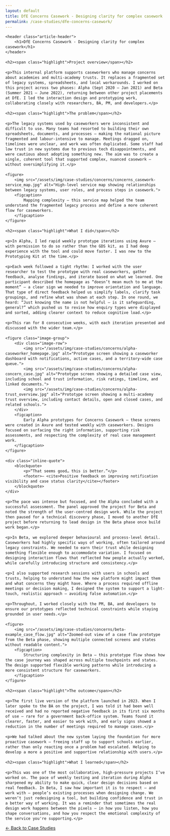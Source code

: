 ```yaml
---
layout: default
title: DfE Concerns Casework - Designing clarity for complex casework
permalink: /case-studies/dfe-concerns-casework/
---
```


<article>
    
    <header class="article-header">
        <h1>DfE Concerns Casework - Designing clarity for complex casework</h1>
    </header>

    <h2><span class="highlight">Project overview</span></h2>

    <p>This internal platform supports caseworkers who manage concerns about academies and multi-academy trusts. It replaces a fragmented set of legacy systems, spreadsheets, and local workarounds. I worked on this project across two phases: Alpha (Sept 2020 – Jan 2021) and Beta (Summer 2021 – June 2022), returning between other project placements at DfE. I led the interaction design and prototyping work, collaborating closely with researchers, BA, PM, and developers.</p>

    <h2><span class="highlight">The problem</span></h2>

    <p>The legacy systems used by caseworkers were inconsistent and difficult to use. Many teams had resorted to building their own spreadsheets, documents, and processes — making the national picture fragmented and labour-intensive to manage. Meetings dragged on, timelines were unclear, and work was often duplicated. Some staff had low trust in new systems due to previous tech disappointments, and were cautious about adopting something new. The aim was to create a single, coherent tool that supported complex, nuanced casework — without oversimplifying it.</p>

    <figure>
        <img src="/assets/img/case-studies/concerns/concerns_casework-service_map.jpg" alt="High-level service map showing relationships between legacy systems, user roles, and process steps in casework.">
        <figcaption>
            Mapping complexity — this service map helped the team understand the fragmented legacy process and define a more coherent flow for caseworkers.
        </figcaption>
    </figure>

    <h2><span class="highlight">What I did</span></h2>

    <p>In Alpha, I led rapid weekly prototype iterations using Axure — with permission to do so rather than the GDS kit, as I had deep experience with the tool and could move faster. I was new to the Prototyping Kit at the time.</p>
    
    <p>Each week followed a tight rhythm: I worked with the user researcher to test the prototype with real caseworkers, gather feedback, analyse findings, and iterate based on what we learned. One participant described the homepage as “doesn’t mean much to me at the moment” — a clear sign we needed to improve orientation and language. That type of direct feedback helped us simplify labels, clarify task groupings, and refine what was shown at each step. In one round, we heard: “Just knowing the name is not helpful — is it safeguarding, general?” which pushed us to revise how enquiry types were displayed and sorted, adding clearer context to reduce cognitive load.</p>
    
    <p>This ran for 8 consecutive weeks, with each iteration presented and discussed with the wider team.</p>

    <figure class="image-group">
        <div class="image-row">
            <img src="/assets/img/case-studies/concerns/alpha-caseworker_homepage.jpg" alt="Prototype screen showing a caseworker dashboard with notifications, active cases, and a territory-wide case queue.">
            <img src="/assets/img/case-studies/concerns/alpha-concern_case.jpg" alt="Prototype screen showing a detailed case view, including school and trust information, risk ratings, timeline, and linked documents.">
            <img src="/assets/img/case-studies/concerns/alpha-trust_overview.jpg" alt="Prototype screen showing a multi-academy trust overview, including contact details, open and closed cases, and related schools.">
        </div>
        <figcaption>
            Early Alpha prototypes for Concerns Casework — these screens were created in Axure and tested weekly with caseworkers. Designs focused on surfacing the right information, supporting risk assessments, and respecting the complexity of real case management work.
        </figcaption>
    </figure>

    <div class="inline-quote">
        <blockquote>
            <p>“That seems good… this is better.”</p>
            <footer>— <cite>Positive feedback on improving notification visibility and case status clarity</cite></footer>
        </blockquote>
    </div>

    <p>The pace was intense but focused, and the Alpha concluded with a successful assessment. The panel approved the project for Beta and noted the strength of the user-centred design work. While the project then paused for a technical discovery phase, I moved to another DfE project before returning to lead design in the Beta phase once build work began.</p>

    <p>In Beta, we explored deeper behavioural and process-level detail. Caseworkers had highly specific ways of working, often tailored around legacy constraints. We needed to earn their trust while designing something flexible enough to accommodate variation. I focused on designing interaction flows that reflected how people actually worked, while carefully introducing structure and consistency.</p>

    <p>I also supported research sessions with users in schools and trusts, helping to understand how the new platform might impact them and what concerns they might have. Where a process required offline meetings or decision making, I designed the system to support a light-touch, realistic approach — avoiding false automation.</p>

    <p>Throughout, I worked closely with the PM, BA, and developers to ensure our prototypes reflected technical constraints while staying grounded in user needs.</p>

    <figure>
        <img src="/assets/img/case-studies/concerns/beta-example_case_flow.jpg" alt="Zoomed-out view of a case flow prototype from the Beta phase, showing multiple connected screens and states without readable content.">
        <figcaption>
            Structuring complexity in Beta — this prototype flow shows how the case journey was shaped across multiple touchpoints and states. The design supported flexible working patterns while introducing a more consistent structure for caseworkers.
        </figcaption>
    </figure>

    <h2><span class="highlight">The outcome</span></h2>

    <p>The first live version of the platform launched in 2023. When I later spoke to the BA on the project, I was told it had been well received and had no reported negative feedback in its first six months of use — rare for a government back-office system. Teams found it clearer, faster, and easier to work with, and early signs showed a reduction in the number of meetings required to manage cases.</p>

    <p>We had talked about the new system laying the foundation for more proactive casework — freeing staff up to support schools earlier, rather than only reacting once a problem had escalated. Helping to develop a more a positive and supportive relationship with users.</p>

    <h2><span class="highlight">What I learned</span></h2>

    <p>This was one of the most collaborative, high-pressure projects I’ve worked on. The pace of weekly testing and iteration during Alpha sharpened my ability to make quick, clear design decisions based on real feedback. In Beta, I saw how important it is to respect — and work with — people’s existing processes when designing change. We weren’t just redesigning a tool, but building confidence and trust in a better way of working. It was a reminder that sometimes the real design work happens between the pixels — in how you listen, how you shape conversations, and how you respect the emotional complexity of the service you're supporting.</p>

</article>

<nav class="page-nav" aria-label="Page navigation">
    <p><a href="/case-studies" class="button--secondary">← Back to Case Studies</a></p>
</nav>